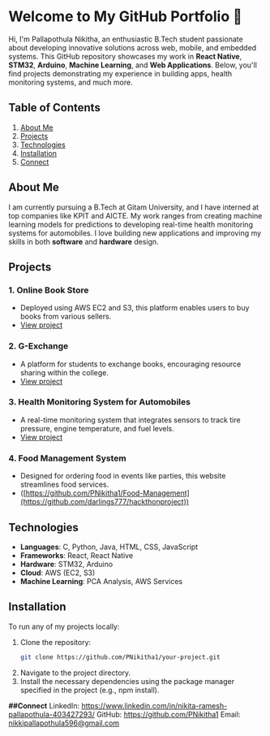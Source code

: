 # Welcome to My GitHub Portfolio 👋

Hi, I'm Pallapothula Nikitha, an enthusiastic B.Tech student passionate about developing innovative solutions across web, mobile, and embedded systems. This GitHub repository showcases my work in **React Native**, **STM32**, **Arduino**, **Machine Learning**, and **Web Applications**. Below, you'll find projects demonstrating my experience in building apps, health monitoring systems, and much more.

## Table of Contents
1. [About Me](#about-me)
2. [Projects](#projects)
3. [Technologies](#technologies)
4. [Installation](#installation)
5. [Connect](#connect)

## About Me
I am currently pursuing a B.Tech at Gitam University, and I have interned at top companies like KPIT and AICTE. My work ranges from creating machine learning models for predictions to developing real-time health monitoring systems for automobiles. I love building new applications and improving my skills in both **software** and **hardware** design.

## Projects
### 1. **Online Book Store**
   - Deployed using AWS EC2 and S3, this platform enables users to buy books from various sellers.
   - [View project](https://github.com/PNikitha1/Online-Book-Store)

### 2. **G-Exchange**
   - A platform for students to exchange books, encouraging resource sharing within the college.
   - [View project](https://github.com/PNikitha1/G-Exchange)

### 3. **Health Monitoring System for Automobiles**
   - A real-time monitoring system that integrates sensors to track tire pressure, engine temperature, and fuel levels.
   - [View project](https://github.com/PNikitha1/Auto-Health-Monitoring)

### 4. **Food Management System**
   - Designed for ordering food in events like parties, this website streamlines food services.
   - ([https://github.com/PNikitha1/Food-Management](https://github.com/darlings777/hackthonproject))

## Technologies
- **Languages**: C, Python, Java, HTML, CSS, JavaScript
- **Frameworks**: React, React Native
- **Hardware**: STM32, Arduino
- **Cloud**: AWS (EC2, S3)
- **Machine Learning**: PCA Analysis, AWS Services

## Installation
To run any of my projects locally:
1. Clone the repository:
   ```bash
   git clone https://github.com/PNikitha1/your-project.git
2. Navigate to the project directory.
3. Install the necessary dependencies using the package manager specified in the project (e.g., npm install).
   
**##Connect**
LinkedIn: https://www.linkedin.com/in/nikita-ramesh-pallapothula-403427293/
GitHub: https://github.com/PNikitha1
Email: nikkipallapothula596@gmail.com
